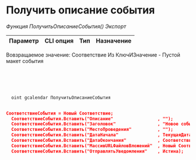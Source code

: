 ﻿---
sidebar_position: 1
---

# Получить описание события 



*Функция ПолучитьОписаниеСобытия() Экспорт*

  | Параметр | CLI опция | Тип | Назначение |
  |-|-|-|-|

  
  Вовзращаемое значение:  Соответствие Из КлючИЗначение - Пустой макет события

```bsl title="Пример кода"
	

	
```

```sh title="Пример команд CLI"
    
  oint gcalendar ПолучитьОписаниеСобытия

```


```json title="Результат"

СоответствиеСобытия = Новый Соответствие;
  СоответствиеСобытия.Вставить("Описание"                 , "");                                          // Описание события
  СоответствиеСобытия.Вставить("Заголовок"                , "Новое событие");                             // Заголовок события
  СоответствиеСобытия.Вставить("МестоПроведения"          , "");                                          // Строка описание места проведения
  СоответствиеСобытия.Вставить("ДатаНачала"               , ТекущаяДатаСеанса());                         // Дата начала события
  СоответствиеСобытия.Вставить("ДатаОкончания"            , СоответствиеСобытия["ДатаНачала"] + 3600);    // Дата окончания события
  СоответствиеСобытия.Вставить("МассивURLФайловВложений"  , Новый Соответствие);                          // Ключ - название, Значение - URL к файлу
  СоответствиеСобытия.Вставить("ОтправлятьУведомления"    , Истина);                                      // Признак отправки уведомлений участникам

```
